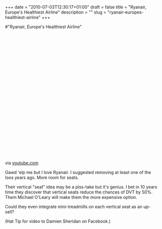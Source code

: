 +++
date = "2010-07-03T12:30:17+01:00"
draft = false
title = "Ryanair, Europe's Healthiest Airline"
description = ""
slug = "ryanair-europes-healthiest-airline"
+++

#"Ryanair, Europe's Healthiest Airline"


 <div class="posterous_bookmarklet_entry">
 <object height="417" width="500"><param name="movie" value="http://www.youtube.com/v/g3so6AJe4UQ&hl=en&fs=1" /><param name="wmode" value="window" /><param name="allowFullScreen" value="true" /><param name="allowscriptaccess" value="always" /><embed allowfullscreen="true" src="http://www.youtube.com/v/g3so6AJe4UQ&hl=en&fs=1" wmode="window" allowscriptaccess="always" type="application/x-shockwave-flash" height="417" width="500"></embed></object>

<div class="posterous_quote_citation">via <a href="http://www.youtube.com/watch?v=g3so6AJe4UQ&amp;feature=player_embedded">youtube.com</a></div>
 <p>Gawd 'elp me but I love Ryanair. I suggested removing at least one of the loos years ago. More room for seats. 
</p><p>Their vertical "seat" idea may be a piss-take but it's genius. I bet in 10 years time they discover that vertical seats reduce the chances of DVT by 50%. Them Michael O'Leary will make them the more expensive option.
</p><p>Could they even integrate mini-treadmills on each vertical seat as an up-sell?
</p><p>(Hat Tip for video to Damien Sheridan on Facebook.)</p></div>
 